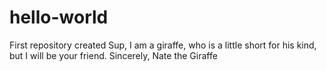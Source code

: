 # hello-world
First repository created
Sup, I am a giraffe, who is a little short for his kind, but I will be your friend.
Sincerely,
Nate the Giraffe
